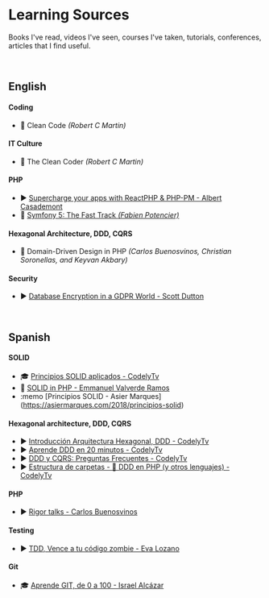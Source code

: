 # Learning Sources
Books I've read, videos I've seen, courses I've taken, tutorials, conferences, articles that I find useful.

<br>

## English

#### Coding

* :book: Clean Code *(Robert C Martin)*

#### IT Culture
* :book: The Clean Coder *(Robert C Martin)*

#### PHP

* :arrow_forward: [Supercharge your apps with ReactPHP & PHP-PM - Albert Casademont](https://www.youtube.com/watch?v=ZATfsy9wOG4)
* :book: [Symfony 5: The Fast Track *(Fabien Potencier)*](https://symfony.com/book)


#### Hexagonal Architecture, DDD, CQRS

* :book: Domain-Driven Design in PHP *(Carlos Buenosvinos, Christian Soronellas, and Keyvan Akbary)*

#### Security

* :arrow_forward: [Database Encryption in a GDPR World - Scott Dutton](https://www.youtube.com/watch?v=RTZXgxYGOWA)
 
<br/>

## Spanish

#### SOLID

* :mortar_board: [Principios SOLID aplicados - CodelyTv](https://pro.codely.tv/library/principios-solid-aplicados)
* :memo: [SOLID in PHP - Emmanuel Valverde Ramos](https://dev.to/evrtrabajo/solid-in-php-d8e)
* :memo [Principios SOLID - Asier Marques] (https://asiermarques.com/2018/principios-solid)

#### Hexagonal architecture, DDD, CQRS

* :arrow_forward: [Introducción Arquitectura Hexagonal, DDD - CodelyTv](https://www.youtube.com/watch?v=GZ9ic9QSO5U)
* :arrow_forward: [Aprende DDD en 20 minutos - CodelyTv](https://www.youtube.com/watch?v=dH5aSQLXtKg)
* :arrow_forward: [DDD y CQRS: Preguntas Frecuentes - CodelyTv](https://www.youtube.com/watch?v=auEhX4WfCRA)
* :arrow_forward: [Estructura de carpetas - 🐘 DDD en PHP (y otros lenguajes) - CodelyTv](https://youtu.be/UFnABp2s8Y0)

#### PHP

* :arrow_forward: [Rigor talks - Carlos Buenosvinos](https://www.youtube.com/playlist?list=PLfgj7DYkKH3Cd8bdu5SIHGYXh_bPV2idP)

#### Testing

* :arrow_forward: [TDD, Vence a tu código zombie - Eva Lozano](https://www.youtube.com/watch?v=MkpvaPcYvqk)

#### Git

* :mortar_board: [Aprende GIT, de 0 a 100 - Israel Alcázar](https://www.tutellus.com/tecnologia/desarrollo-web/aprende-git-de-0-a-100-10852)


